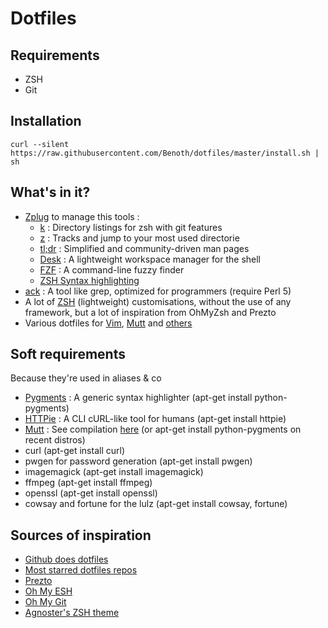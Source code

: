 # Dotfiles

## Requirements
- ZSH
- Git


## Installation
```
curl --silent https://raw.githubusercontent.com/Benoth/dotfiles/master/install.sh | sh
```


## What's in it?
- [Zplug](https://git.io/zplug) to manage this tools :
  - [k](https://github.com/rimraf/k) : Directory listings for zsh with git features
  - [z](https://github.com/rupa/z) : Tracks and jump to your most used directorie
  - [tl;dr](https://github.com/raylee/tldr) : Simplified and community-driven man pages
  - [Desk](https://github.com/jamesob/desk) : A lightweight workspace manager for the shell
  - [FZF](https://github.com/junegunn/fzf) : A command-line fuzzy finder
  - [ZSH Syntax highlighting](https://github.com/zsh-users/zsh-syntax-highlighting)
- [ack](http://beyondgrep.com/) : A tool like grep, optimized for programmers (require Perl 5)
- A lot of [ZSH](https://github.com/Benoth/dotfiles/tree/master/zsh) (lightweight) customisations, without the use of any framework, but a lot of inspiration from OhMyZsh and Prezto
- Various dotfiles for [Vim](https://github.com/Benoth/dotfiles/tree/master/vim), [Mutt](https://github.com/Benoth/dotfiles/tree/master/mutt) and [others](https://github.com/Benoth/dotfiles/tree/master/others)


## Soft requirements
Because they're used in aliases & co
- [Pygments](http://pygments.org/) : A generic syntax highlighter (apt-get install python-pygments)
- [HTTPie](https://github.com/jkbrzt/httpie) : A CLI cURL-like tool for humans (apt-get install httpie)
- [Mutt](http://www.mutt.org/) : See compilation [here](https://github.com/Benoth/dotfiles/blob/master/mutt/muttrc.symlink#L1) (or apt-get install python-pygments on recent distros)
- curl (apt-get install curl)
- pwgen for password generation (apt-get install pwgen)
- imagemagick (apt-get install imagemagick)
- ffmpeg (apt-get install ffmpeg)
- openssl (apt-get install openssl)
- cowsay and fortune for the lulz (apt-get install cowsay, fortune)


## Sources of inspiration
- [Github does dotfiles](http://dotfiles.github.io/)
- [Most starred dotfiles repos](https://github.com/search?langOverride=&language=&o=desc&q=dotfiles&repo=&s=stars&start_value=1&type=Repositories&utf8=%E2%9C%93)
- [Prezto](https://github.com/sorin-ionescu/prezto)
- [Oh My ESH](https://github.com/robbyrussell/oh-my-zsh)
- [Oh My Git](https://github.com/arialdomartini/oh-my-git)
- [Agnoster's ZSH theme](https://gist.github.com/agnoster/3712874)

